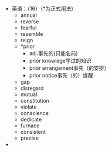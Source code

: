 - 英语：（16）（*为正式用法）
	- annual
	- reverse
	- fearful
	- resemble
	- reign
	- *prior
		- adj.事先的(只能名前)
		- prior knowlege学过的知识
		- prior arrangement事先（的安排）
		- prior notice事先（的）提醒
	- gap
	- disregard
	- mutual
	- constitution
	- violate
	- conscience
	- dedicate
	- furnace
	- consistent
	- precise
-